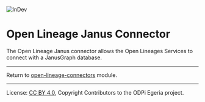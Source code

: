 <!-- SPDX-License-Identifier: CC-BY-4.0 -->
<!-- Copyright Contributors to the ODPi Egeria project. -->

![InDev](../../../../../../open-metadata-publication/website/images/egeria-content-status-in-development.png#pagewidth)

# Open Lineage Janus Connector

The Open Lineage Janus connector allows the Open Lineages Services to connect with a JanusGraph database.

----
Return to [open-lineage-connectors](..) module.

----
License: [CC BY 4.0](https://creativecommons.org/licenses/by/4.0/),
Copyright Contributors to the ODPi Egeria project.
